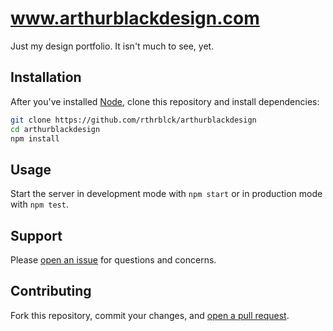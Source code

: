 # www.arthurblackdesign.com

Just my design portfolio. It isn't much to see, yet.

## Installation

After you've installed [Node](http://nodejs.org/), clone this repository and install dependencies:

```sh
git clone https://github.com/rthrblck/arthurblackdesign
cd arthurblackdesign
npm install
```

## Usage

Start the server in development mode with `npm start` or in production mode with `npm test`.

## Support

Please [open an issue](https://github.com/rthrblck/arthurblackdesign/issues/new) for questions and concerns.

## Contributing

Fork this repository, commit your changes, and [open a pull request](https://github.com/rthrblck/arthurblackdesign/compare/).

